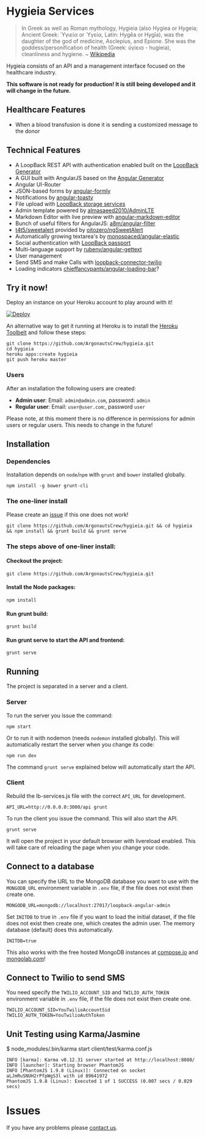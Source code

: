 # Hygieia Services

> In Greek as well as Roman mythology, Hygieia (also Hygiea or Hygeia; Ancient Greek: Ὑγιεία or Ὑγεία, Latin: Hygēa or Hygīa), was the daughter of the god of medicine, Asclepius, and Epione. She was the goddess/personification of health (Greek: ὑγίεια - hugieia), cleanliness and hygiene. ~ [Wikipedia](https://en.wikipedia.org/wiki/Hygieia)

Hygieia consists of an API and a management interface focused on the healthcare industry.

**This software is not ready for production! It is still being developed and it will change in the future.**


## Healthcare Features

- When a blood transfusion is done it is sending a customized message to the donor


## Technical Features

- A LoopBack REST API with authentication enabled built on the [LoopBack Generator](https://www.npmjs.org/package/generator-loopback)
- A GUI built with AngularJS based on the [Angular Generator](https://github.com/yeoman/generator-angular)
- Angular UI-Router
- JSON-based forms by [angular-formly](https://formly-js.github.io/angular-formly/)
- Notifications by [angular-toasty](https://github.com/Salakar/angular-toasty)
- File upload with [LoopBack storage services](https://github.com/strongloop/loopback-component-storage/)
- Admin template powered by [almasaeed2010/AdminLTE](https://github.com/almasaeed2010/AdminLTE)
- Markdown Editor with live preview with [angular-markdown-editor](https://github.com/JimLiu/angular-markdown-editor)
- Bunch of useful filters for AngularJS: [a8m/angular-filter](https://github.com/a8m/angular-filter)
- [t4t5/sweetalert](https://github.com/t4t5/sweetalert) provided by [oitozero/ngSweetAlert](https://github.com/oitozero/ngSweetAlert)
- Automatically growing textarea's by [monospaced/angular-elastic](https://github.com/monospaced/angular-elastic)
- Social authentication with [LoopBack passport](https://github.com/strongloop/loopback-component-passport/)
- Multi-language support by [rubenv/angular-gettext](https://github.com/rubenv/angular-gettext)
- User management
- Send SMS and make Calls with [loopback-connector-twilio](https://github.com/dashby3000/loopback-connector-twilio)
- Loading indicators [chieffancypants/angular-loading-bar](https://github.com/chieffancypants/angular-loading-bar)?


## Try it now!

Deploy an instance on your Heroku account to play around with it!

[![Deploy](https://www.herokucdn.com/deploy/button.png)](https://heroku.com/deploy)

An alternative way to get it running at Heroku is to install the [Heroku Toolbelt](https://toolbelt.heroku.com) and follow these steps:

```
git clone https://github.com/ArgonautsCrew/hygieia.git
cd hygieia
heroku apps:create hygieia
git push heroku master
```

### Users

After an installation the following users are created:

- **Admin user**: Email: ```admin@admin.com```, password: ```admin```
- **Regular user**: Email: ```user@user.com```:, password ```user```

Please note, at this moment there is no difference in permissions for admin users or regular users. This needs to change in the future!


## Installation

### Dependencies

Installation depends on `node`/`npm` with `grunt` and `bower` installed globally.

```shell
npm install -g bower grunt-cli
```

### The one-liner install

Please create an [issue](https://github.com/ArgonautsCrew/hygieia/issues/new) if this one does not work!

```shell
git clone https://github.com/ArgonautsCrew/hygieia.git && cd hygieia && npm install && grunt build && grunt serve
```

### The steps above of one-liner install:

#### Checkout the project:

```shell
git clone https://github.com/ArgonautsCrew/hygieia.git
```

#### Install the Node packages:

```shell
npm install
```

#### Run grunt build:

```shell
grunt build
```

#### Run grunt serve to start the API and frontend:

```shell
grunt serve
```

## Running

The project is separated in a server and a client.

### Server

To run the server you issue the command:

```shell
npm start
```

Or to run it with nodemon (needs `nodemon` installed globally). This will
automatically restart the server when you change its code:

```shell
npm run dev
```

The command `grunt serve` explained below will automatically start the API.

### Client

Rebuild the lb-services.js file with the correct `API_URL` for development.

    API_URL=http://0.0.0.0:3000/api grunt

To run the client you issue the command. This will also start the API.

```shell
grunt serve
```

It will open the project in your default browser with livereload enabled.
This will take care of reloading the page when you change your code.


## Connect to a database

You can specify the URL to the MongoDB database you want to use with the `MONGODB_URL` environment variable in `.env` file, if the file does not exist then create one.

```
MONGODB_URL=mongodb://localhost:27017/loopback-angular-admin
```

Set `INITDB` to true in `.env` file if you want to load the initial dataset, if the file does not exist then create one, which creates the admin user. The memory database (default) does this automatically.

```
INITDB=true
```

This also works with the free hosted MongoDB instances at [compose.io](https://www.compose.io) and [mongolab.com](https://mongolab.com)!


## Connect to Twilio to send SMS

You need specify the `TWILIO_ACCOUNT_SID` and `TWILIO_AUTH_TOKEN` environment variable in `.env` file, if the file does not exist then create one.

```
TWILIO_ACCOUNT_SID=YouTwilioAccountSid
TWILIO_AUTH_TOKEN=YouTwilioAuthToken
```

## Unit Testing using Karma/Jasmine

$ node_modules/.bin/karma start client/test/karma.conf.js

```shell
INFO [karma]: Karma v0.12.31 server started at http://localhost:8080/
INFO [launcher]: Starting browser PhantomJS
INFO [PhantomJS 1.9.8 (Linux)]: Connected on socket aLJmRuSNUH2rPfpWgS3l with id 89641972
PhantomJS 1.9.8 (Linux): Executed 1 of 1 SUCCESS (0.007 secs / 0.029 secs)
```

# Issues

If you have any problems please [contact us](https://github.com/ArgonautsCrew/hygieia/issues/new).
